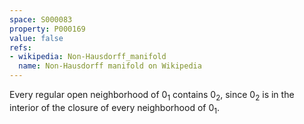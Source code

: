 ```yaml
---
space: S000083
property: P000169
value: false
refs:
- wikipedia: Non-Hausdorff_manifold
  name: Non-Hausdorff manifold on Wikipedia
---
```


Every regular open neighborhood of $0_1$ contains $0_2$, since $0_2$ is in the interior of the closure of every neighborhood of $0_1$.
